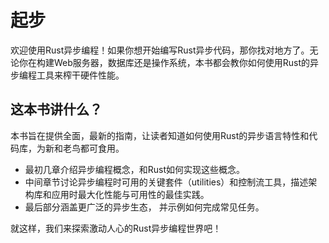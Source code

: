 # 起步

欢迎使用Rust异步编程！如果你想开始编写Rust异步代码，那你找对地方了。无论你在构建Web服务器，数据库还是操作系统，本书都会教你如何使用Rust的异步编程工具来榨干硬件性能。

## 这本书讲什么？

本书旨在提供全面，最新的指南，让读者知道如何使用Rust的异步语言特性和代码库，为新和老鸟都可食用。

- 最初几章介绍异步编程概念，和Rust如何实现这些概念。
- 中间章节讨论异步编程时可用的关键套件（utilities）和控制流工具，描述架构库和应用时最大化性能与可用性的最佳实践。
- 最后部分涵盖更广泛的异步生态， 并示例如何完成常见任务。

就这样，我们来探索激动人心的Rust异步编程世界吧！
